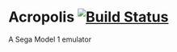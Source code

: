 # Acropolis [![Build Status](https://travis-ci.org/acropolis-emu/acropolis.svg?branch=master)](https://travis-ci.org/acropolis-emu/acropolis)

A Sega Model 1 emulator